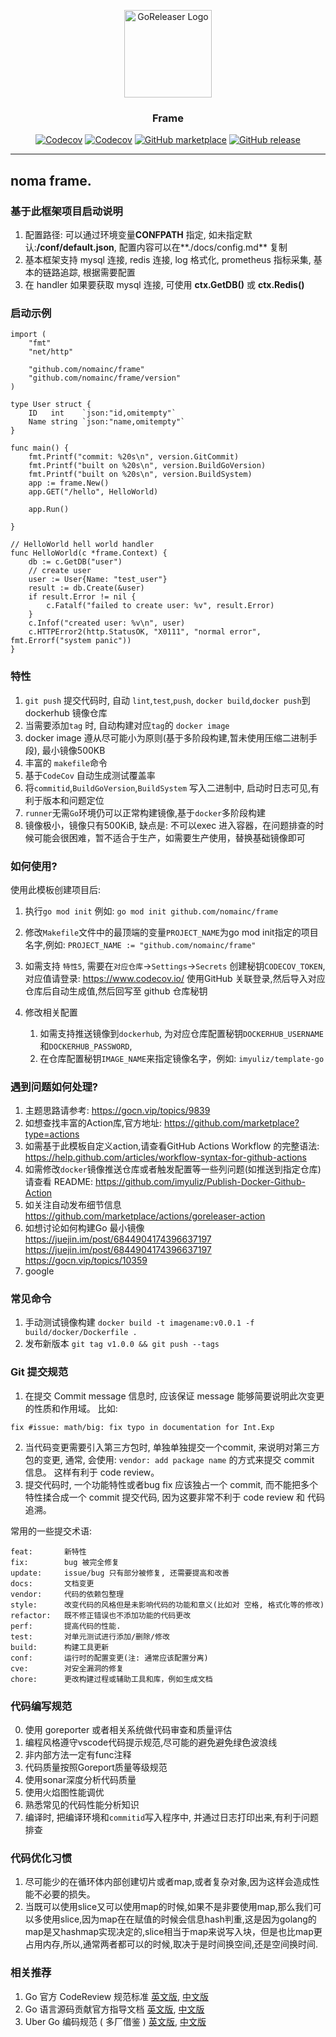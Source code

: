 
<p align="center">
  <img alt="GoReleaser Logo" src="https://avatars2.githubusercontent.com/u/24697112?v=3&s=200" height="140" />
  <h3 align="center">Frame</h3>
  <p align="center">
    <a href="https://github.com/nomainc/frame/releases/latest"><img alt="Codecov" src="https://img.shields.io/github/v/release/imyuliz/template-go.svg?logo=github&style=flat-square"></a>
    <a href="https://codecov.io/gh/imyuliz/template-go"><img alt="Codecov" src="https://img.shields.io/codecov/c/github/imyuliz/template-go?logo=codecov&style=flat-square"></a>
    <a href="https://github.com/nomainc/frame/actions?query=workflow%3A%22Lint+Test+Build%22"><img alt="GitHub marketplace" src="https://github.com/nomainc/frame/workflows/Lint%20Test%20Build/badge.svg"></a>
    <a href="https://github.com/nomainc/frame/actions?query=workflow%3ARelease"><img alt="GitHub release" src="https://github.com/nomainc/frame/workflows/Release/badge.svg"></a>
    
  
  </p>
</p>

---

noma frame.
---
### 基于此框架项目启动说明
1. 配置路径: 可以通过环境变量**CONFPATH** 指定, 如未指定默认:**/conf/default.json**, 配置内容可以在**./docs/config.md** 复制
2. 基本框架支持 mysql 连接, redis 连接, log 格式化, prometheus 指标采集, 基本的链路追踪, 根据需要配置
3. 在 handler 如果要获取 mysql 连接, 可使用 **ctx.GetDB()**  或 **ctx.Redis()**

### 启动示例
```
import (
	"fmt"
	"net/http"

	"github.com/nomainc/frame"
	"github.com/nomainc/frame/version"
)

type User struct {
	ID   int    `json:"id,omitempty"`
	Name string `json:"name,omitempty"`
}

func main() {
	fmt.Printf("commit: %20s\n", version.GitCommit)
	fmt.Printf("built on %20s\n", version.BuildGoVersion)
	fmt.Printf("built on %20s\n", version.BuildSystem)
	app := frame.New()
	app.GET("/hello", HelloWorld)

	app.Run()

}

// HelloWorld hell world handler
func HelloWorld(c *frame.Context) {
	db := c.GetDB("user")
	// create user
	user := User{Name: "test_user"}
	result := db.Create(&user)
	if result.Error != nil {
		c.Fatalf("failed to create user: %v", result.Error)
	}
	c.Infof("created user: %v\n", user)
	c.HTTPError2(http.StatusOK, "X0111", "normal error", fmt.Errorf("system panic"))
}

```


### 特性

1. `git push` 提交代码时, 自动 `lint`,`test`,`push`, `docker build`,`docker push`到dockerhub 镜像仓库
2. 当需要添加`tag` 时, 自动构建对应`tag`的 `docker image`
3. docker image 遵从尽可能小为原则(基于多阶段构建,暂未使用压缩二进制手段), 最小镜像500KB
4. 丰富的 `makefile`命令
5. 基于`CodeCov` 自动生成测试覆盖率
6. 将`commitid`,`BuildGoVersion`,`BuildSystem` 写入二进制中, 启动时日志可见,有利于版本和问题定位
7. `runner`无需`Go`环境仍可以正常构建镜像,基于`docker`多阶段构建
8. 镜像极小，镜像只有500KiB, 缺点是: 不可以exec 进入容器，在问题排查的时候可能会很困难，暂不适合于生产，如需要生产使用，替换基础镜像即可

### 如何使用?

使用此模板创建项目后:

1. 执行`go mod init`  例如: `go mod init github.com/nomainc/frame`

2. 修改`Makefile`文件中的最顶端的变量`PROJECT_NAME`为go mod init指定的项目名字,例如: `PROJECT_NAME := "github.com/nomainc/frame"`

3. 如需支持 `特性5`, 需要在`对应仓库`->`Settings`->`Secrets` 创建秘钥`CODECOV_TOKEN`, 对应值请登录: https://www.codecov.io/ 使用GitHub 关联登录,然后导入对应仓库后自动生成值,然后回写至 github 仓库秘钥

4. 修改相关配置 
    1. 如需支持推送镜像到`dockerhub`, 为对应仓库配置秘钥`DOCKERHUB_USERNAME`和`DOCKERHUB_PASSWORD`,
    2. 在仓库配置秘钥`IMAGE_NAME`来指定镜像名字，例如: `imyuliz/template-go`


### 遇到问题如何处理?
1. 主题思路请参考: https://gocn.vip/topics/9839
2. 如想查找丰富的Action库,官方地址: https://github.com/marketplace?type=actions
3. 如需基于此模板自定义action,请查看GitHub Actions Workflow 的完整语法: https://help.github.com/articles/workflow-syntax-for-github-actions
4. 如需修改`docker`镜像推送仓库或者触发配置等一些列问题(如推送到指定仓库)请查看 README: https://github.com/imyuliz/Publish-Docker-Github-Action
5. 如关注自动发布细节信息 https://github.com/marketplace/actions/goreleaser-action
6. 如想讨论如何构建Go 最小镜像 https://juejin.im/post/6844904174396637197 https://juejin.im/post/6844904174396637197 https://gocn.vip/topics/10359
7. google



### 常见命令

1. 手动测试镜像构建 `docker build -t imagename:v0.0.1 -f build/docker/Dockerfile .`
2. 发布新版本 `git tag v1.0.0 && git push --tags`
### Git 提交规范

1. 在提交 Commit message 信息时, 应该保证 message 能够简要说明此次变更的性质和作用域。
比如:
```
fix #issue: math/big: fix typo in documentation for Int.Exp
```
2. 当代码变更需要引入第三方包时, 单独单独提交一个commit, 来说明对第三方包的变更, 通常, 会使用: `vendor: add package name` 的方式来提交 commit 信息。 这样有利于 code review。 
3. 提交代码时, 一个功能特性或者bug fix 应该独占一个 commit, 而不能把多个特性揉合成一个 commit 提交代码, 因为这要非常不利于 code review 和 代码追溯。

常用的一些提交术语:
```
feat:       新特性
fix:        bug 被完全修复
update:     issue/bug 只有部分被修复, 还需要提高和改善
docs:       文档变更
vendor:     代码的依赖包整理
style:      改变代码的风格但是未影响代码的功能和意义(比如对 空格, 格式化等的修改)
refactor:   既不修正错误也不添加功能的代码更改
perf:       提高代码的性能.
test:       对单元测试进行添加/删除/修改
build:      构建工具更新
conf:       运行时的配置变更(注: 通常应该配置分离)
cve:        对安全漏洞的修复
chore:      更改构建过程或辅助工具和库，例如生成文档
```
 



###  代码编写规范

0. 使用 goreporter 或者相关系统做代码审查和质量评估 
1. 编程风格遵守vscode代码提示规范,尽可能的避免避免绿色波浪线
2. 非内部方法一定有func注释
3. 代码质量按照Goreport质量等级规范
4. 使用sonar深度分析代码质量
5. 使用火焰图性能调优
6. 熟悉常见的代码性能分析知识
7. 编译时, 把编译环境和`commitid`写入程序中, 并通过日志打印出来,有利于问题排查



### 代码优化习惯

1. 尽可能少的在循环体内部创建切片或者map,或者复杂对象,因为这样会造成性能不必要的损失。
2. 当既可以使用slice又可以使用map的时候,如果不是非要使用map,那么我们可以多使用slice,因为map在在赋值的时候会信息hash判重,这是因为golang的map是又hashmap实现决定的,slice相当于map来说写入块，但是也比map更占用内存,所以,通常两者都可以的时候,取决于是时间换空间,还是空间换时间.




### 相关推荐
1. Go 官方 CodeReview 规范标准 [英文版](https://github.com/golang/go/wiki/CodeReviewComments), [中文版](https://github.com/panchengtao/articles/issues/8)
2. Go 语言源码贡献官方指导文档 [英文版](https://golang.org/doc/contribute.html), [中文版](https://gocn.vip/topics/10185)
3. Uber Go 编码规范 ( 多厂借鉴 ) [英文版](https://github.com/uber-go/guide/blob/master/style.md), [中文版](https://github.com/xxjwxc/uber_go_guide_cn)
